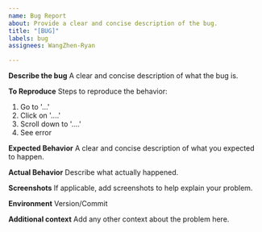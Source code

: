 ```yaml
---
name: Bug Report
about: Provide a clear and concise description of the bug.
title: "[BUG]"
labels: bug
assignees: WangZhen-Ryan

---
```


**Describe the bug**
A clear and concise description of what the bug is.

**To Reproduce**
Steps to reproduce the behavior:
1. Go to '...'
2. Click on '....'
3. Scroll down to '....'
4. See error

**Expected Behavior**
A clear and concise description of what you expected to happen.

**Actual Behavior**
Describe what actually happened.

**Screenshots**
If applicable, add screenshots to help explain your problem.

**Environment**
Version/Commit

**Additional context**
Add any other context about the problem here.

